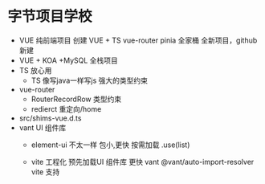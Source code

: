 # 字节项目学校

- VUE 纯前端项目
  创建 VUE + TS vue-router pinia 全家桶
  全新项目，github 新建
- VUE + KOA +MySQL 全栈项目
- TS 放心用
  - TS 像写java一样写js 强大的类型约束
- vue-router
  - RouterRecordRow 类型约束
  - redierct 重定向/home
- src/shims-vue.d.ts
- vant UI 组件库 
  - element-ui 不太一样 包小,更快
    按需加载 .use(list) 

  - vite 工程化
    预先加载UI 组件库 更快
    vant
    @vant/auto-import-resolver
    vite 支持